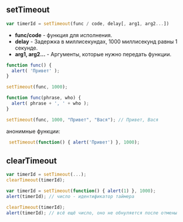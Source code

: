 ## setTimeout

```js
var timerId = setTimeout(func / code, delay[, arg1, arg2...])
```
* **func/code** - функция для исполнения.
* **delay** - Задержка в миллисекундах, 1000 миллисекунд равны 1 секунде.
* **arg1, arg2…** - Аргументы, которые нужно передать функции. 
```js
function func() {
  alert( 'Привет' );
}

setTimeout(func, 1000);
```
```js
function func(phrase, who) {
  alert( phrase + ', ' + who );
}

setTimeout(func, 1000, "Привет", "Вася"); // Привет, Вася
```
анонимные функции:
```js
 setTimeout(function() { alert('Привет') }, 1000);
 ```
 ## clearTimeout
 ```js
 var timerId = setTimeout(...);
clearTimeout(timerId);
```
```js
var timerId = setTimeout(function() { alert(1) }, 1000);
alert(timerId); // число - идентификатор таймера

clearTimeout(timerId);
alert(timerId); // всё ещё число, оно не обнуляется после отмены
```